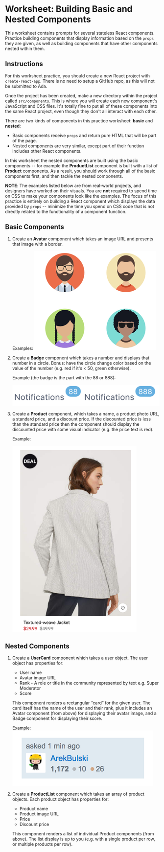 # Worksheet: Building Basic and Nested Components

This worksheet contains prompts for several stateless React components. Practice building components that display information based on the `props` they are given, as well as building components that have other components nested within them.

## Instructions

For this worksheet practice, you should create a new React project with `create-react-app`. There is no need to setup a GitHub repo, as this will not be submitted to Ada.

Once the project has been created, make a new directory within the project called `src/components`. This is where you will create each new component's JavaScript and CSS files. It's totally fine to put all of these components into the same React project, even though they don't all interact with each other.

There are two kinds of components in this practice worksheet: **basic** and **nested**:
* Basic components receive `props` and return pure HTML that will be part of the page.
* Nested components are very similar, except part of their function includes other React components.

In this worksheet the nested components are built using the basic components -- for example the **ProductList** component is built with a list of **Product** components. As a result, you should work through all of the basic components first, and then tackle the nested components.

**NOTE**: The examples listed below are from real-world projects, and designers have worked on their visuals. You are **not** required to spend time on CSS to make your components look like the examples. The focus of this practice is entirely on building a React component which displays the data provided by `props` -- minimize the time you spend on CSS code that is not directly related to the functionality of a component function.

## Basic Components

1. Create an **Avatar** component which takes an image URL and presents that image with a border.
    
    Examples:
    ![Avatar component example](./images/example-component-avatar.png)
1. Create a **Badge** component which takes a number and displays that number in a circle. Bonus: have the circle change color based on the value of the number (e.g. red if it's < 50, green otherwise).
    
    Example (the badge is the part with the 88 or 888):

    ![Badge component example](./images/example-component-badge.png)
1. Create a **Product** component, which takes a name, a product photo URL, a standard price, and a discount price. If the discounted price is less than the standard price then the component should display the discounted price with some visual indicator (e.g. the price text is red).
    
    Example:

    ![Product component example](./images/example-component-product.png)

## Nested Components

1. Create a **UserCard** component which takes a user object. The user object has properties for:
    - User name
    - Avatar image URL
    - Rank - A role or title in the community represented by text e.g. Super Moderator
    - Score

    This component renders a rectangular “card” for the given user. The card itself has the name of the user and their rank, plus it includes an Avatar component (from above) for displaying their avatar image, and a Badge component for displaying their score.
  
    Example:
    ![UserCard component example](./images/example-component-usercard.png)

1. Create a **ProductList** component which takes an array of product objects. Each product object has properties for:
    - Product name
    - Product image URL
    - Price
    - Discount price

    This component renders a list of individual Product components (from above). The list display is up to you (e.g. with a single product per row, or multiple products per row).
